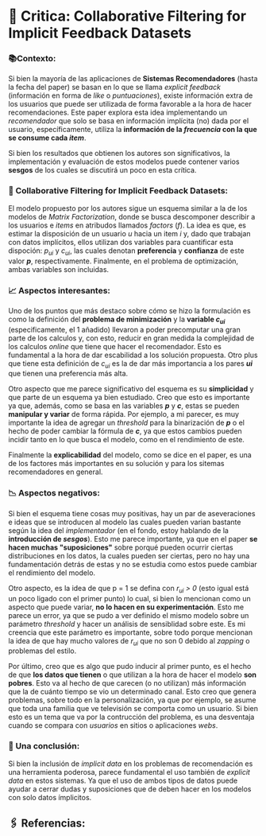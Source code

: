 # 📖 Critica: Collaborative Filtering for Implicit Feedback Datasets

### 📚Contexto:
Si bien la mayoría de las aplicaciones de **Sistemas Recomendadores** (hasta la fecha del paper) se basan en lo que se llama _explicit feedback_ (información en forma de _like_ o _puntuaciones_), existe información extra de los usuarios que puede ser utilizada de forma favorable a la hora de hacer recomendaciones. Este paper explora esta idea implementando un _recomendador_ que solo se basa en información implícita (no) dada por el usuario, específicamente, utiliza la **información de la _frecuencia_ con la que se consume cada _item_**.


Si bien los resultados que obtienen los autores son significativos, la implementación y evaluación de estos modelos puede contener varios **sesgos** de los cuales se discutirá un poco en esta crítica.

### 🧾 Collaborative Filtering for Implicit Feedback Datasets:
El modelo propuesto por los autores sigue un esquema similar a la de los modelos de _Matrix Factorization_, donde se busca descomponer describir a los usuarios e _items_ en atribudos llamados _factors_ (_f_). La idea es que, es estimar la disposición de un usuario _u_ hacia un item _i_ y, dado que trabajan con datos implícitos, ellos utilizan dos variables para cuantificar esta dispoción: _p<sub>ui</sub>_ y _c<sub>ui</sub>_, las cuales denotan **preferencia** y **confianza** de este valor **_p_**, respectivamente. Finalmente, en el problema de optimización, ambas variables son incluidas.

### 📈 Aspectos interesantes:

Uno de los puntos que más destaco sobre cómo se hizo la formulación es como la definición del **problema de minimización** y la **variable 
_c<sub>ui</sub>_** (especificamente, el 1 añadido) llevaron a poder precomputar una gran parte de los calculos y, con esto, reducir en gran medida la complejidad de los calculos _online_ que tiene que hacer el recomendador. Esto es fundamental a la hora de dar escabilidad a los solución propuesta. Otro plus que tiene esta definición de _c<sub>ui</sub>_ es la de dar más importancia a los pares _**ui**_ que tienen una preferencia más alta.

Otro aspecto que me parece significativo del esquema es su **simplicidad** y que parte de un esquema ya bien estudiado. Creo que esto es importante ya que, además, como se basa en las variables **_p_** y **_c_**, estas se pueden **manipular y variar** de forma rápida. Por ejemplo, a mi parecer, es muy importante la idea de agregar un _threshold_ para la binarización de **_p_** o el hecho de poder cambiar la fórmula de **_c_**, ya que estos cambios pueden incidir tanto en lo que busca el modelo, como en el rendimiento de este.

Finalmente la **explicabilidad** del modelo, como se dice en el paper, es una de los factores más importantes en su solución y para los sitemas recomendadores en general.

### 📉 Aspectos negativos:

Si bien el esquema tiene cosas muy positivas, hay un par de aseveraciones e ideas que se introducen al modelo las cuales pueden varian bastante según la idea del _implementador_ (en el fondo, estoy hablando de la **introducción de _sesgos_**). Esto me parece importante, ya que en el paper **se hacen muchas "suposiciones"** sobre porqué pueden ocurrir ciertas distribuciones en los datos, la cuales pueden ser ciertas, pero no hay una fundamentación detrás de estas y no se estudia como estos puede cambiar el rendimiento del modelo.

Otro aspecto, es la idea de que p = 1 se defina con _r<sub>ui</sub> > 0_ (esto igual está un poco ligado con el primer punto) lo cual, si bien lo mencionan como un aspecto que puede variar, **no lo hacen en su experimentación**. Esto me parece un error, ya que se pudo a ver definido el mismo modelo sobre un parámetro _threshold_ y hacer un análisis de sensiblidad sobre este. Es mi creencia que este parámetro es importante, sobre todo porque mencionan la idea de que hay mucho valores de _r<sub>ui</sub>_ que no son 0 debido al _zapping_ o problemas del estilo.

Por último, creo que es algo que pudo inducir al primer punto, es el hecho de que **los datos que tienen** o que utilizan a la hora de hacer el modelo **son pobres**. Esto va al hecho de que carecen (o no utilizan) más información que la de cuánto tiempo se vio un determinado canal. Esto creo que genera problemas, sobre todo en la personalización, ya que por ejemplo, se asume que toda una familia que ve televisión se comporta como un usuario. Si bien esto es un tema que va por la contrucción del problema, es una desventaja cuando se compara con _usuarios_ en sitios o aplicaciones _webs_.

### 📕 Una conclusión:
Si bien la inclusión de _implicit data_ en los problemas de recomendación es una herramienta poderosa, parece fundamental el uso también de _explicit data_ en estos sistemas. Ya que el uso de ambos tipos de datos puede ayudar a cerrar dudas y suposiciones que de deben hacer en los modelos con solo datos ímplicitos.

## 🖇 Referencias:
